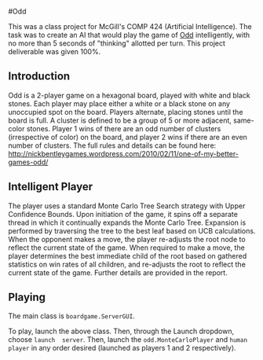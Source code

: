 #Odd

This was a class project for McGill's COMP 424 (Artificial Intelligence). The task was to create an AI that would play the game of [Odd](http://nickbentleygames.wordpress.com/2010/02/11/one-of-my-better-games-odd/) intelligently, with no more than 5 seconds of "thinking" allotted per turn. This project deliverable was given 100%.

## Introduction

Odd is a 2-player game on a hexagonal board, played with white and black stones. Each player may place either a white or a black stone on any unoccupied spot on the board. Players alternate, placing stones until the board is full. A cluster is defined to be a group of 5 or more adjacent, same-color stones. Player 1 wins of there are an odd number of clusters (irrespective of color) on the board, and player 2 wins if there are an even number of clusters. The full rules and details can be found here: http://nickbentleygames.wordpress.com/2010/02/11/one-of-my-better-games-odd/

## Intelligent Player

The player uses a standard Monte Carlo Tree Search strategy with Upper Confidence Bounds. Upon initiation of the game, it spins off a separate thread in which it continually expands the Monte Carlo Tree. Expansion is performed by traversing the tree to the best leaf based on UCB calculations. When the opponent makes a move, the player re-adjusts the root node to reflect the current state of the game. When required to make a move, the player determines the best immediate child of the root based on gathered statistics on win rates of all children, and re-adjusts the root to reflect the current state of the game. Further details are provided in the report.

## Playing

The main class is `boardgame.ServerGUI`. 

To play, launch the above class. Then, through the Launch dropdown, choose `launch  server`. Then, launch the `odd.MonteCarloPlayer` and `human player` in any order desired (launched as players 1 and 2 respectively).